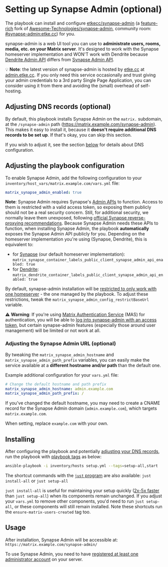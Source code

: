 # Setting up Synapse Admin (optional)

The playbook can install and configure [etkecc/synapse-admin](https://github.com/etkecc/synapse-admin) (a [feature-rich](https://github.com/etkecc/synapse-admin#fork-differences) fork of [Awesome-Technologies/synapse-admin](https://github.com/Awesome-Technologies/synapse-admin), community room: [#synapse-admin:etke.cc](https://matrix.to/#/#synapse-admin:etke.cc)) for you.

synapse-admin is a web UI tool you can use to **administrate users, rooms, media, etc. on your Matrix server**. It's designed to work with the Synapse homeserver implementation and WON'T work with Dendrite because [Dendrite Admin API](https://element-hq.github.io/dendrite/administration/adminapi) differs from [Synapse Admin API](https://element-hq.github.io/synapse/latest/usage/administration/admin_api/).

💡 **Note**: the latest version of synapse-admin is hosted by [etke.cc](https://etke.cc/) at [admin.etke.cc](https://admin.etke.cc/). If you only need this service occasionally and trust giving your admin credentials to a 3rd party Single Page Application, you can consider using it from there and avoiding the (small) overhead of self-hosting.

## Adjusting DNS records (optional)

By default, this playbook installs Synapse Admin on the `matrix.` subdomain, at the `/synapse-admin` path (https://matrix.example.com/synapse-admin). This makes it easy to install it, because it **doesn't require additional DNS records to be set up**. If that's okay, you can skip this section.

If you wish to adjust it, see the section [below](#adjusting-the-synapse-admin-url-optional) for details about DNS configuration.

## Adjusting the playbook configuration

To enable Synapse Admin, add the following configuration to your `inventory/host_vars/matrix.example.com/vars.yml` file:

```yaml
matrix_synapse_admin_enabled: true
```

**Note**: Synapse Admin requires Synapse's [Admin APIs](https://element-hq.github.io/synapse/latest/usage/administration/admin_api/index.html) to function. Access to them is restricted with a valid access token, so exposing them publicly should not be a real security concern. Still, for additional security, we normally leave them unexposed, following [official Synapse reverse-proxying recommendations](https://element-hq.github.io/synapse/latest/reverse_proxy.html#synapse-administration-endpoints). Because Synapse Admin needs these APIs to function, when installing Synapse Admin, the playbook **automatically** exposes the Synapse Admin API publicly for you. Depending on the homeserver implementation you're using (Synapse, Dendrite), this is equivalent to:

- for [Synapse](./configuring-playbook-synapse.md) (our default homeserver implementation): `matrix_synapse_container_labels_public_client_synapse_admin_api_enabled: true`
- for [Dendrite](./configuring-playbook-dendrite.md): `matrix_dendrite_container_labels_public_client_synapse_admin_api_enabled: true`

By default, synapse-admin installation will be [restricted to only work with one homeserver](https://github.com/etkecc/synapse-admin/blob/e21e44362c879ac41f47c580b04210842b6ff3d7/README.md#restricting-available-homeserver) - the one managed by the playbook. To adjust these restrictions, tweak the `matrix_synapse_admin_config_restrictBaseUrl` variable.

⚠️ **Warning**: If you're using [Matrix Authentication Service](./configuring-playbook-matrix-authentication-service.md) (MAS) for authentication, you will be able to [log into synapse-admin with an access token](https://github.com/etkecc/synapse-admin/pull/58), but certain synapse-admin features (especially those around user management) will be limited or not work at all.

### Adjusting the Synapse Admin URL (optional)

By tweaking the `matrix_synapse_admin_hostname` and `matrix_synapse_admin_path_prefix` variables, you can easily make the service available at a **different hostname and/or path** than the default one.

Example additional configuration for your `vars.yml` file:

```yaml
# Change the default hostname and path prefix
matrix_synapse_admin_hostname: admin.example.com
matrix_synapse_admin_path_prefix: /
```

If you've changed the default hostname, you may need to create a CNAME record for the Synapse Admin domain (`admin.example.com`), which targets `matrix.example.com`.

When setting, replace `example.com` with your own.

## Installing

After configuring the playbook and potentially [adjusting your DNS records](#adjusting-dns-records), run the playbook with [playbook tags](playbook-tags.md) as below:

<!-- NOTE: let this conservative command run (instead of install-all) to make it clear that failure of the command means something is clearly broken. -->
```sh
ansible-playbook -i inventory/hosts setup.yml --tags=setup-all,start
```

The shortcut commands with the [`just` program](just.md) are also available: `just install-all` or `just setup-all`

`just install-all` is useful for maintaining your setup quickly ([2x-5x faster](../CHANGELOG.md#2x-5x-performance-improvements-in-playbook-runtime) than `just setup-all`) when its components remain unchanged. If you adjust your `vars.yml` to remove other components, you'd need to run `just setup-all`, or these components will still remain installed. Note these shortcuts run the `ensure-matrix-users-created` tag too.

## Usage

After installation, Synapse Admin will be accessible at: `https://matrix.example.com/synapse-admin/`

To use Synapse Admin, you need to have [registered at least one administrator account](registering-users.md) on your server.

